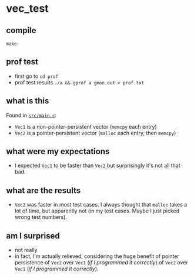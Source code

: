 # vec_test
## compile
`make`

## prof test
- first go to `cd prof`
- prof test results `./a && gprof a gmon.out > prof.txt`

## what is this
Found in [`src/main.c`](src/main.c):
- `Vec1` is a non-pointer-persistent vector (`memcpy` each entry)
- `Vec2` is a pointer-persistent vector (`malloc` each entry, then `memcpy`)

## what were my expectations
- I expected `Vec1` to be faster than `Vec2` but surprisingly it's not all that bad.

## what are the results
- `Vec2` was faster in most test cases. I always thought that `malloc` takes a lot of time, but apparently not (in my test cases. Maybe I just picked wrong test numbers).

## am I surprised
- not really
- in fact, I'm actually relieved, considering the huge benefit of pointer persistence of `Vec2` over `Vec1` (_if I programmed it correctly_).of `Vec2` over `Vec1` (_if I programmed it correctly_).

